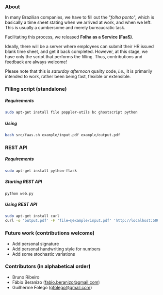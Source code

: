 ### About
In many Brazilian companies, we have to fill out the "*folha ponto*", which is basically a time sheet stating when we arrived at work, and when we left.
This is usually a cumbersome and merely bureaucratic task.

Facilitating this process, we released **Folha as a Service (FaaS)**.

Ideally, there will be a server where employees can submit their HR issued blank time sheet, and get it back completed. However, at this stage, we have only the script that performs the filling. Thus, contributions and feedback are always welcome!

Please note that this is *saturday afternoon* quality code, *i.e.*, it is primarily intended to work, rather been being fast, flexible or extensible.

### Filling script (standalone)
##### Requirements
```bash
sudo apt-get install file poppler-utils bc ghostscript python
```

##### Using
```bash
bash src/faas.sh example/input.pdf example/output.pdf
```

### REST API
##### Requirements
```bash
sudo apt-get install python-flask
```

##### Starting REST API 
```bash
python web.py
```

##### Using REST API
```bash
sudo apt-get install curl
curl -o 'output.pdf' -F 'file=@example/input.pdf' 'http://localhost:5000/v1/'
```

### Future work (contributions welcome)
- Add personal signature
- Add personal handwriting style for numbers
- Add some stochastic variations

### Contributors (in alphabetical order)
- Bruno Ribeiro
- Fábio Beranizo (fabio.beranizo@gmail.com)
- Guilherme Folego (gfolego@gmail.com)
